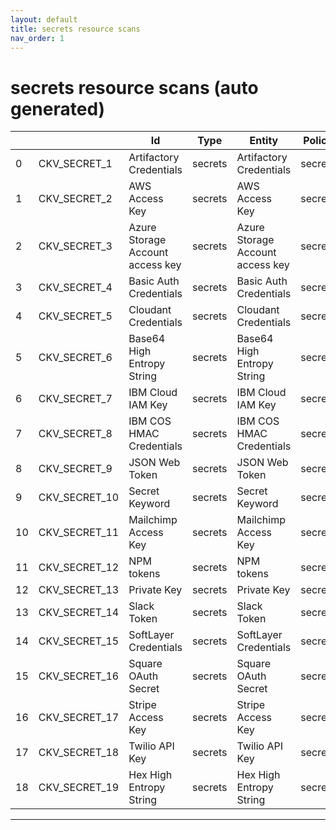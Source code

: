 ```yaml
---
layout: default
title: secrets resource scans
nav_order: 1
---
```


# secrets resource scans (auto generated)

|    |               | Id                               | Type    | Entity                           | Policy   | IaC                                                                                                                                      |
|----|---------------|----------------------------------|---------|----------------------------------|----------|------------------------------------------------------------------------------------------------------------------------------------------|
|  0 | CKV_SECRET_1  | Artifactory Credentials          | secrets | Artifactory Credentials          | secrets  | https://github.com/bridgecrewio/checkov/blob/main/checkov/common/bridgecrew/integration_features/features/policy_metadata_integration.py |
|  1 | CKV_SECRET_2  | AWS Access Key                   | secrets | AWS Access Key                   | secrets  | https://github.com/bridgecrewio/checkov/blob/main/checkov/common/bridgecrew/integration_features/features/policy_metadata_integration.py |
|  2 | CKV_SECRET_3  | Azure Storage Account access key | secrets | Azure Storage Account access key | secrets  | https://github.com/bridgecrewio/checkov/blob/main/checkov/common/bridgecrew/integration_features/features/policy_metadata_integration.py |
|  3 | CKV_SECRET_4  | Basic Auth Credentials           | secrets | Basic Auth Credentials           | secrets  | https://github.com/bridgecrewio/checkov/blob/main/checkov/common/bridgecrew/integration_features/features/policy_metadata_integration.py |
|  4 | CKV_SECRET_5  | Cloudant Credentials             | secrets | Cloudant Credentials             | secrets  | https://github.com/bridgecrewio/checkov/blob/main/checkov/common/bridgecrew/integration_features/features/policy_metadata_integration.py |
|  5 | CKV_SECRET_6  | Base64 High Entropy String       | secrets | Base64 High Entropy String       | secrets  | https://github.com/bridgecrewio/checkov/blob/main/checkov/common/bridgecrew/integration_features/features/policy_metadata_integration.py |
|  6 | CKV_SECRET_7  | IBM Cloud IAM Key                | secrets | IBM Cloud IAM Key                | secrets  | https://github.com/bridgecrewio/checkov/blob/main/checkov/common/bridgecrew/integration_features/features/policy_metadata_integration.py |
|  7 | CKV_SECRET_8  | IBM COS HMAC Credentials         | secrets | IBM COS HMAC Credentials         | secrets  | https://github.com/bridgecrewio/checkov/blob/main/checkov/common/bridgecrew/integration_features/features/policy_metadata_integration.py |
|  8 | CKV_SECRET_9  | JSON Web Token                   | secrets | JSON Web Token                   | secrets  | https://github.com/bridgecrewio/checkov/blob/main/checkov/common/bridgecrew/integration_features/features/policy_metadata_integration.py |
|  9 | CKV_SECRET_10 | Secret Keyword                   | secrets | Secret Keyword                   | secrets  | https://github.com/bridgecrewio/checkov/blob/main/checkov/common/bridgecrew/integration_features/features/policy_metadata_integration.py |
| 10 | CKV_SECRET_11 | Mailchimp Access Key             | secrets | Mailchimp Access Key             | secrets  | https://github.com/bridgecrewio/checkov/blob/main/checkov/common/bridgecrew/integration_features/features/policy_metadata_integration.py |
| 11 | CKV_SECRET_12 | NPM tokens                       | secrets | NPM tokens                       | secrets  | https://github.com/bridgecrewio/checkov/blob/main/checkov/common/bridgecrew/integration_features/features/policy_metadata_integration.py |
| 12 | CKV_SECRET_13 | Private Key                      | secrets | Private Key                      | secrets  | https://github.com/bridgecrewio/checkov/blob/main/checkov/common/bridgecrew/integration_features/features/policy_metadata_integration.py |
| 13 | CKV_SECRET_14 | Slack Token                      | secrets | Slack Token                      | secrets  | https://github.com/bridgecrewio/checkov/blob/main/checkov/common/bridgecrew/integration_features/features/policy_metadata_integration.py |
| 14 | CKV_SECRET_15 | SoftLayer Credentials            | secrets | SoftLayer Credentials            | secrets  | https://github.com/bridgecrewio/checkov/blob/main/checkov/common/bridgecrew/integration_features/features/policy_metadata_integration.py |
| 15 | CKV_SECRET_16 | Square OAuth Secret              | secrets | Square OAuth Secret              | secrets  | https://github.com/bridgecrewio/checkov/blob/main/checkov/common/bridgecrew/integration_features/features/policy_metadata_integration.py |
| 16 | CKV_SECRET_17 | Stripe Access Key                | secrets | Stripe Access Key                | secrets  | https://github.com/bridgecrewio/checkov/blob/main/checkov/common/bridgecrew/integration_features/features/policy_metadata_integration.py |
| 17 | CKV_SECRET_18 | Twilio API Key                   | secrets | Twilio API Key                   | secrets  | https://github.com/bridgecrewio/checkov/blob/main/checkov/common/bridgecrew/integration_features/features/policy_metadata_integration.py |
| 18 | CKV_SECRET_19 | Hex High Entropy String          | secrets | Hex High Entropy String          | secrets  | https://github.com/bridgecrewio/checkov/blob/main/checkov/common/bridgecrew/integration_features/features/policy_metadata_integration.py |


---


